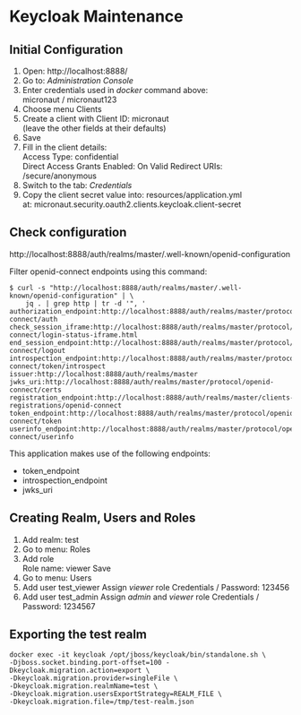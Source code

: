 # Keycloak Maintenance

## Initial Configuration
1. Open: http://localhost:8888/
1. Go to: *Administration Console*
1. Enter credentials used in *docker* command above:  
   micronaut / micronaut123
1. Choose menu Clients
1. Create a client with Client ID: micronaut  
   (leave the other fields at their defaults)
1. Save
1. Fill in the client details:  
   Access Type: confidential  
   Direct Access Grants Enabled: On
   Valid Redirect URIs: /secure/anonymous
1. Switch to the tab: *Credentials*
1. Copy the client secret value into: resources/application.yml  
   at: micronaut.security.oauth2.clients.keycloak.client-secret
   
## Check configuration
http://localhost:8888/auth/realms/master/.well-known/openid-configuration

Filter openid-connect endpoints using this command:
```
$ curl -s "http://localhost:8888/auth/realms/master/.well-known/openid-configuration" | \
    jq . | grep http | tr -d '", '
authorization_endpoint:http://localhost:8888/auth/realms/master/protocol/openid-connect/auth
check_session_iframe:http://localhost:8888/auth/realms/master/protocol/openid-connect/login-status-iframe.html
end_session_endpoint:http://localhost:8888/auth/realms/master/protocol/openid-connect/logout
introspection_endpoint:http://localhost:8888/auth/realms/master/protocol/openid-connect/token/introspect
issuer:http://localhost:8888/auth/realms/master
jwks_uri:http://localhost:8888/auth/realms/master/protocol/openid-connect/certs
registration_endpoint:http://localhost:8888/auth/realms/master/clients-registrations/openid-connect
token_endpoint:http://localhost:8888/auth/realms/master/protocol/openid-connect/token
userinfo_endpoint:http://localhost:8888/auth/realms/master/protocol/openid-connect/userinfo
```

This application makes use of the following endpoints:
- token_endpoint
- introspection_endpoint
- jwks_uri

## Creating Realm, Users and Roles
1. Add realm: test
1. Go to menu: Roles
1. Add role  
   Role name: viewer
   Save
1. Go to menu: Users
1. Add user test_viewer
   Assign *viewer* role
   Credentials / Password: 123456
1. Add user test_admin
   Assign *admin* and *viewer* role
   Credentials / Password: 1234567
  
## Exporting the test realm
```
docker exec -it keycloak /opt/jboss/keycloak/bin/standalone.sh \
-Djboss.socket.binding.port-offset=100 -Dkeycloak.migration.action=export \
-Dkeycloak.migration.provider=singleFile \
-Dkeycloak.migration.realmName=test \
-Dkeycloak.migration.usersExportStrategy=REALM_FILE \
-Dkeycloak.migration.file=/tmp/test-realm.json
```
